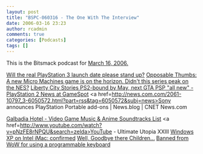 ```yaml
---
layout: post
title: "BSPC-060316 - The One With The Interview"
date: 2006-03-16 23:23
author: rcadmin
comments: true
categories: [Podcasts]
tags: []
---
```

This is the Bitsmack podcast for <a href="http://bitsmack.com/dl/BSPC-060316.mp3">March 16, 2006.</a>

<a href=http://arstechnica.com/news.ars/post/20060308-6345.html>Will the real PlayStation 3 launch date please stand up?</a>
<a href=http://arstechnica.com/journals/thumbs.ars/2006/3/11/3137>Opposable Thumbs: A new Micro Machines game is on the horizon. Didn't this series peak on the NES?</a>
<a href=http://www.gamespot.com/news/6141901.html>Liberty City Stories PS2-bound by May, next GTA PSP "all new" - PlayStation 2 News at GameSpot</a>
<a href=http://news.com.com/2061-10797_3-6050572.html?part=rss&tag=6050572&subj=news>Sony announces PlayStation Portable add-ons | News.blog | CNET News.com</a>

<a href=http://gh.ffshrine.org/soundtracks.php>Galbadia Hotel - Video Game Music & Anime Soundtracks List</a>
<a href=http://www.youtube.com/watch?v=pNzFE8rNPQU&search=zelda>YouTube - Ultimate Utopia XXIII</a>
<a href=http://arstechnica.com/news.ars/post/20060316-6393.html>Windows XP on Intel iMac: confirmed</a>
<a href=http://www.moviepoopshoot.com/news/mar06/62.html>Well, Goodbye there Children...</a>
<a href=http://infernix.net/wowban/>Banned from WoW for using a programmable keyboard
